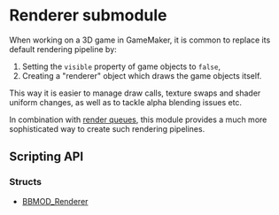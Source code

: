 # Renderer submodule
When working on a 3D game in GameMaker, it is common to replace its default
rendering pipeline by:

  1. Setting the `visible` property of game objects to `false`,
  2. Creating a "renderer" object which draws the game objects itself.

This way it is easier to manage draw calls, texture swaps and shader uniform
changes, as well as to tackle alpha blending issues etc.

In combination with [render queues](./BBMOD_RenderQueue.html), this module
provides a much more sophisticated way to create such rendering pipelines.

## Scripting API
### Structs
* [BBMOD_Renderer](./BBMOD_Renderer.html)
